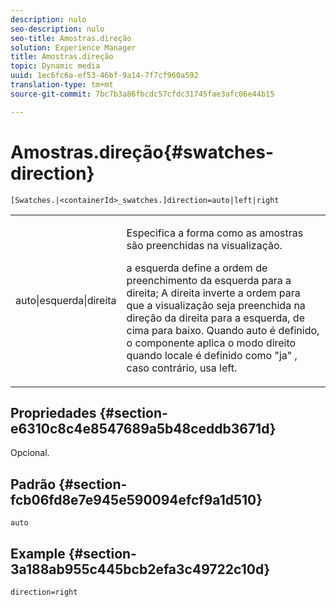 ```yaml
---
description: nulo
seo-description: nulo
seo-title: Amostras.direção
solution: Experience Manager
title: Amostras.direção
topic: Dynamic media
uuid: 1ec6fc6a-ef53-46bf-9a14-7f7cf960a592
translation-type: tm+mt
source-git-commit: 7bc7b3a86fbcdc57cfdc31745fae3afc06e44b15

---
```



# Amostras.direção{#swatches-direction}

`[Swatches.|<containerId>_swatches.]direction=auto|left|right`

<table id="table_8DA8AC17A6FB4EC09DC9384B812D841C"> 
 <tbody> 
  <tr> 
   <td colname="col1"> <p> <span class="codeph"> auto|esquerda|direita </span> </p> </td> 
   <td colname="col2"> <p> Especifica a forma como as amostras são preenchidas na visualização. </p> <p> <span class="codeph"> a esquerda </span> define a ordem de preenchimento da esquerda para a direita; A <span class="codeph"> direita </span> inverte a ordem para que a visualização seja preenchida na direção da direita para a esquerda, de cima para baixo. Quando <span class="codeph"> auto </span> é definido, o componente aplica o modo direito quando locale é definido como <span class="codeph"> "ja" </span>, caso contrário, usa left. </p> </td> 
  </tr> 
 </tbody> 
</table>

## Propriedades {#section-e6310c8c4e8547689a5b48ceddb3671d}

Opcional.

## Padrão {#section-fcb06fd8e7e945e590094efcf9a1d510}

`auto`

## Example {#section-3a188ab955c445bcb2efa3c49722c10d}

`direction=right`
